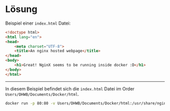 Lösung
======

Beispiel einer `index.html` Datei:
```html
<!doctype html>
<html lang="en">
<head>
    <meta charset="UTF-8">
    <title>An nginx hosted webpage</title>
</head>
<body>
    <h1>Great! NginX seems to be running inside docker :D</h1>
</body>
</html>
```

--- 

In diesem Beispiel befindet sich die `index.html` Datei im Order `Users/DHWB/Documents/Docker/html`.

```bash
docker run -p 80:80 -v Users/DHWB/Documents/Docker/html:/usr/share/nginx/html nginx
```

